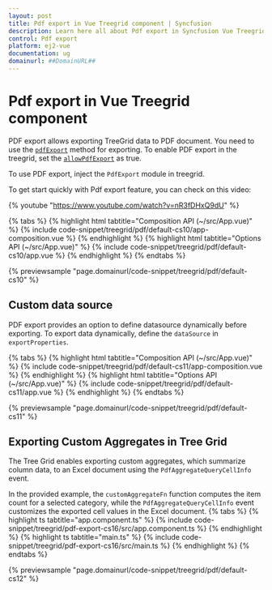 ```yaml
---
layout: post
title: Pdf export in Vue Treegrid component | Syncfusion
description: Learn here all about Pdf export in Syncfusion Vue Treegrid component of Syncfusion Essential JS 2 and more.
control: Pdf export 
platform: ej2-vue
documentation: ug
domainurl: ##DomainURL##
---
```


# Pdf export in Vue Treegrid component

PDF export allows exporting TreeGrid data to PDF document. You need to use the [`pdfExport`](https://ej2.syncfusion.com/vue/documentation/api/treegrid/#pdfexport) method for exporting. To enable PDF export in the treegrid, set the [`allowPdfExport`](https://ej2.syncfusion.com/vue/documentation/api/treegrid/#allowpdfexport) as true.

To use PDF export, inject the `PdfExport` module in treegrid.

To get start quickly with Pdf export feature, you can check on this video:

{% youtube "https://www.youtube.com/watch?v=nR3fDHxQ9dU" %}

{% tabs %}
{% highlight html tabtitle="Composition API (~/src/App.vue)" %}
{% include code-snippet/treegrid/pdf/default-cs10/app-composition.vue %}
{% endhighlight %}
{% highlight html tabtitle="Options API (~/src/App.vue)" %}
{% include code-snippet/treegrid/pdf/default-cs10/app.vue %}
{% endhighlight %}
{% endtabs %}
        
{% previewsample "page.domainurl/code-snippet/treegrid/pdf/default-cs10" %}

## Custom data source

PDF export provides an option to define datasource dynamically before exporting. To export data dynamically, define the `dataSource` in `exportProperties`.

{% tabs %}
{% highlight html tabtitle="Composition API (~/src/App.vue)" %}
{% include code-snippet/treegrid/pdf/default-cs11/app-composition.vue %}
{% endhighlight %}
{% highlight html tabtitle="Options API (~/src/App.vue)" %}
{% include code-snippet/treegrid/pdf/default-cs11/app.vue %}
{% endhighlight %}
{% endtabs %}
        
{% previewsample "page.domainurl/code-snippet/treegrid/pdf/default-cs11" %}

## Exporting Custom Aggregates in Tree Grid
 
The Tree Grid enables exporting custom aggregates, which summarize column data, to an Excel document using the `PdfAggregateQueryCellInfo` event.
 
In the provided example, the `customAggregateFn` function computes the item count for a selected category, while the `PdfAggregateQueryCellInfo` event customizes the exported cell values in the Excel document.
{% tabs %}
{% highlight ts tabtitle="app.component.ts" %}
{% include code-snippet/treegrid/pdf-export-cs16/src/app.component.ts %}
{% endhighlight %}
{% highlight ts tabtitle="main.ts" %}
{% include code-snippet/treegrid/pdf-export-cs16/src/main.ts %}
{% endhighlight %}
{% endtabs %}
  
{% previewsample "page.domainurl/code-snippet/treegrid/pdf/default-cs12" %}